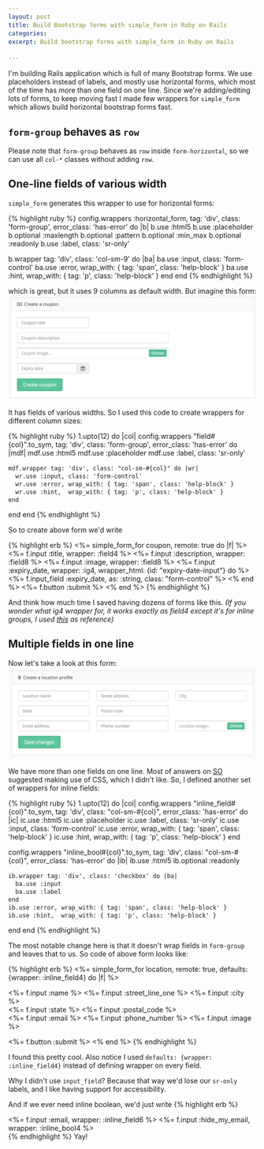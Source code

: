 ```yaml
---
layout: post
title: Build Bootstrap forms with simple_form in Ruby on Rails
categories:
excerpt: Build bootstrap forms with simple_form in Ruby on Rails

---
```


I'm building Rails application which is full of many Bootstrap forms. We use placeholders instead of labels, and mostly use horizontal forms, which most of the time has more than one field on one line. Since we're adding/editing lots of forms, to keep moving fast I made few wrappers for `simple_form` which allows build horizontal bootstrap forms fast.

## `form-group` behaves as `row`

Please note that `form-group` behaves as `row` inside `form-horizontal`, so we can use all `col-*` classes without adding `row`.

## One-line fields of various width

`simple_form` generates this wrapper to use for horizontal forms:

{% highlight ruby %}
config.wrappers :horizontal_form, tag: 'div', class: 'form-group', error_class: 'has-error' do |b|
  b.use :html5
  b.use :placeholder
  b.optional :maxlength
  b.optional :pattern
  b.optional :min_max
  b.optional :readonly
  b.use :label, class: 'sr-only'

  b.wrapper tag: 'div', class: 'col-sm-9' do |ba|
    ba.use :input, class: 'form-control'
    ba.use :error, wrap_with: { tag: 'span', class: 'help-block' }
    ba.use :hint,  wrap_with: { tag: 'p', class: 'help-block' }
  end
end
{% endhighlight %}

which is great, but it uses 9 columns as default width. But imagine this form:
![Multiple width form](/images/multiple_width_form.png)

It has fields of various widths. So I used this code to create wrappers for different column sizes:

{% highlight ruby %}
1.upto(12) do |col|
  config.wrappers "field#{col}".to_sym, tag: 'div', class: 'form-group', error_class: 'has-error' do |mdf|
    mdf.use :html5
    mdf.use :placeholder
    mdf.use :label, class: 'sr-only'

    mdf.wrapper tag: 'div', class: "col-sm-#{col}" do |wr|
      wr.use :input, class: 'form-control'
      wr.use :error, wrap_with: { tag: 'span', class: 'help-block' }
      wr.use :hint,  wrap_with: { tag: 'p', class: 'help-block' }
    end
  end
end
{% endhighlight %}

So to create above form we'd write

{% highlight erb %}
<%= simple_form_for coupon, remote: true do |f| %>
  <%= f.input :title, wrapper: :field4 %>
  <%= f.input :description, wrapper: :field8 %>
  <%= f.input :image, wrapper: :field8 %>
  <%= f.input :expiry_date, wrapper: :ig4, wrapper_html: {id: "expiry-date-input"} do %>
    <%= f.input_field :expiry_date, as: :string, class: "form-control" %>
    <span class="input-group-addon"><i class="fa fa-calendar"></i></span>
  <% end %>
  <%= f.button :submit %>
<% end %>
{% endhighlight %}

And think how much time I saved having dozens of forms like this. *(If you wonder what ig4 wrapper for, it works exactly as field4 except it's for inline groups, I used [this](https://github.com/plataformatec/simple_form/wiki/How-to-use-Bootstrap-3-input-group-in-Simple-Form) as reference)*

## Multiple fields in one line

Now let's take a look at this form:
![Multiple fields on one line](/images/multiple_fields_one_line.png)

We have more than one fields on one line. Most of answers on [SO](http://stackoverflow.com/questions/9449481/multiple-inputs-on-a-single-line-with-twitter-bootstrap-and-simple-form-2-0) suggested making use of CSS, which I didn't like. So, I defined another set of wrappers for inline fields:

{% highlight ruby %}
1.upto(12) do |col|
  config.wrappers "inline_field#{col}".to_sym, tag: 'div', class: "col-sm-#{col}", error_class: 'has-error' do |ic|
    ic.use :html5
    ic.use :placeholder
    ic.use :label, class: 'sr-only'
    ic.use :input, class: 'form-control'
    ic.use :error, wrap_with: { tag: 'span', class: 'help-block' }
    ic.use :hint,  wrap_with: { tag: 'p', class: 'help-block' }
  end

  config.wrappers "inline_bool#{col}".to_sym, tag: 'div', class: "col-sm-#{col}", error_class: 'has-error' do |ib|
    ib.use :html5
    ib.optional :readonly

    ib.wrapper tag: 'div', class: 'checkbox' do |ba|
      ba.use :input
      ba.use :label
    end
    ib.use :error, wrap_with: { tag: 'span', class: 'help-block' }
    ib.use :hint,  wrap_with: { tag: 'p', class: 'help-block' }
  end
end
{% endhighlight %}

The most notable change here is that it doesn't wrap fields in `form-group` and leaves that to us. So code of above form looks like:

{% highlight erb %}
<%= simple_form_for location, remote: true, defaults: {wrapper: :inline_field4} do |f| %>
  <div class="form-group">
    <%= f.input :name %>
    <%= f.input :street_line_one %>
    <%= f.input :city %>
  </div>
  <div class="form-group">
    <%= f.input :state %>
    <%= f.input :postal_code %>
  </div>
  <div class="form-group">
    <%= f.input :email %>
    <%= f.input :phone_number %>
    <%= f.input :image %>
  </div>

  <%= f.button :submit %>
<% end %>
{% endhighlight %}

I found this pretty cool. Also notice I used `defaults: {wrapper: :inline_field4}` instead of defining wrapper on every field.

Why I didn't use `input_field`? Because that way we'd lose our `sr-only` labels, and I like having support for accessibility.

And if we ever need inline boolean, we'd just write
{% highlight erb %}
<div class="form-group">
  <%= f.input :email, wrapper: :inline_field6 %>
  <%= f.input :hide_my_email, wrapper: :inline_bool4 %>
</div>
{% endhighlight %}
Yay!